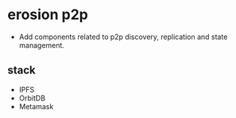 # erosion p2p
- Add components related to p2p discovery, replication and state management.

## stack
- IPFS
- OrbitDB
- Metamask
 